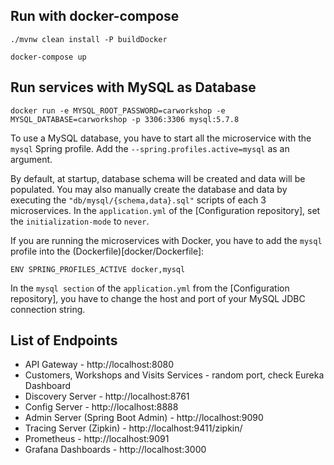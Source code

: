 ## Run with docker-compose
```
./mvnw clean install -P buildDocker
```

```
docker-compose up
```

## Run services with MySQL as Database
```
docker run -e MYSQL_ROOT_PASSWORD=carworkshop -e MYSQL_DATABASE=carworkshop -p 3306:3306 mysql:5.7.8
```

To use a MySQL database, you have to start all the microservice with the `mysql` Spring profile. Add the `--spring.profiles.active=mysql` as an argument.

By default, at startup, database schema will be created and data will be populated.
You may also manually create the database and data by executing the `"db/mysql/{schema,data}.sql"` scripts of each 3 microservices. 
In the `application.yml` of the [Configuration repository], set the `initialization-mode` to `never`.

If you are running the microservices with Docker, you have to add the `mysql` profile into the (Dockerfile)[docker/Dockerfile]:
```
ENV SPRING_PROFILES_ACTIVE docker,mysql
```
In the `mysql section` of the `application.yml` from the [Configuration repository], you have to change 
the host and port of your MySQL JDBC connection string. 

## List of Endpoints
* API Gateway - http://localhost:8080
* Customers, Workshops and Visits Services - random port, check Eureka Dashboard 
* Discovery Server - http://localhost:8761
* Config Server - http://localhost:8888
* Admin Server (Spring Boot Admin) - http://localhost:9090
* Tracing Server (Zipkin) - http://localhost:9411/zipkin/
* Prometheus - http://localhost:9091
* Grafana Dashboards - http://localhost:3000